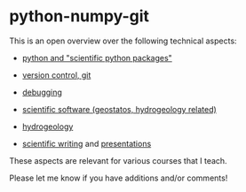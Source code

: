 # python-numpy-git



This is an open overview over the following technical aspects:

- [python and "scientific python packages"](./python.md) 
- [version control, git](./version_control.md) 
- [debugging](./debugging.md)

- [scientific software (geostatos, hydrogeology related)](./software.md)
- [hydrogeology](./hydrogeology)

- [scientific writing](./scientific_writing.md) and [presentations](./scientific_presentations.md)

These aspects are relevant for various courses that I teach.

Please let me know if you have additions and/or comments!